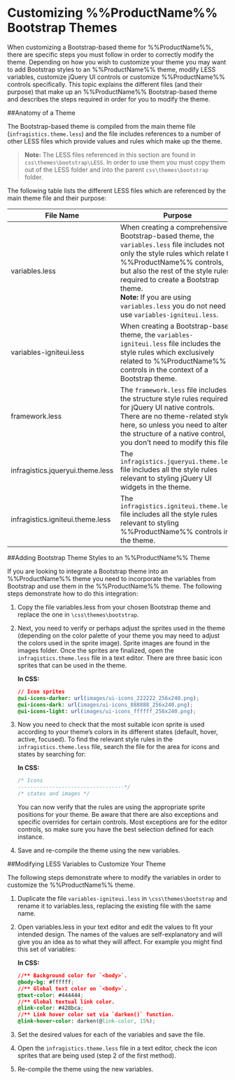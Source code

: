 ﻿<!--
|metadata|
{
    "fileName": "customizing-ignite-ui-bootstrap-themes",
    "controlName": [],
    "tags": []
}
|metadata|
-->

# Customizing %%ProductName%% Bootstrap Themes

When customizing a Bootstrap-based theme for %%ProductName%%, there are specific steps you must follow in order to correctly modify the theme. Depending on how you wish to customize your theme you may want to add Bootstrap styles to an %%ProductName%% theme, modify LESS variables, customize jQuery UI controls or customize %%ProductName%% controls specifically. This topic explains the different files (and their purpose) that make up an %%ProductName%% Bootstrap-based theme and describes the steps required in order for you to modify the theme.

##Anatomy of a Theme


The Bootstrap-based theme is compiled from the main theme file (`infragistics.theme.less`) and the file includes references to a number of other LESS files which provide values and rules which make up the theme.

>**Note:** The LESS files referenced in this section are found in `css\themes\bootstrap\LESS`. In order to use them you must copy them out of the LESS folder and into the parent `css\themes\bootstrap` folder.

The following table lists the different LESS files which are referenced by the main theme file and their purpose:

File Name | Purpose
---|---
variables.less | When creating a comprehensive Bootstrap-based theme, the `variables.less` file includes not only the style rules which relate to %%ProductName%% controls, but also the rest of the style rules required to create a Bootstrap theme. <br> **Note:** If you are using `variables.less` you do not need to use `variables-igniteui.less`.
variables-igniteui.less | When creating a Bootstrap-based theme, the `variables-igniteui.less` file includes the style rules which exclusively related to %%ProductName%% controls in the context of a Bootstrap theme.
framework.less|The `framework.less` file includes the structure style rules required for jQuery UI native controls. There are no theme-related styles here, so unless you need to alter the structure of a native control, you don’t need to modify this file.
infragistics.jqueryui.theme.less | The `infragistics.jqueryui.theme.less` file includes all the style rules relevant to styling jQuery UI widgets in the theme.
infragistics.igniteui.theme.less | The `infragistics.igniteui.theme.less` file includes all the style rules relevant to styling %%ProductName%% controls in the theme.



##Adding Bootstrap Theme Styles to an %%ProductName%% Theme


If you are looking to integrate a Bootstrap theme into an %%ProductName%% theme you need to incorporate the variables from Bootstrap and use them in the %%ProductName%% theme. The following steps demonstrate how to do this integration:

1.  Copy the file variables.less from your chosen Bootstrap theme and replace the one in `\css\themes\bootstrap`.
2.  Next, you need to verify or perhaps adjust the sprites used in the theme (depending on the color palette of your theme you may need to adjust the colors used in the sprite image). Sprite images are found in the images folder. Once the sprites are finalized, open the `infragistics.theme.less` file in a text editor. There are three basic icon sprites that can be used in the theme.

    **In CSS:**
	```css
	// Icon sprites
	@ui-icons-darker: url(images/ui-icons_222222_256x240.png);
	@ui-icons-dark: url(images/ui-icons_888888_256x240.png);
	@ui-icons-light: url(images/ui-icons_ffffff_256x240.png);
	```

3.  Now you need to check that the most suitable icon sprite is used according to your theme’s colors in its different states (default, hover, active, focused). To find the relevant style rules in the `infragistics.theme.less` file, search the file for the area for icons and states by searching for:

    **In CSS:**
	```css
    /* Icons
    ----------------------------------*/
    /* states and images */
	```
	
	You can now verify that the rules are using the appropriate sprite positions for your theme. Be aware that there are also exceptions and specific overrides for certain controls. Most exceptions are for the editor controls, so make sure you have the best selection defined for each instance.

4.  Save and re-compile the theme using the new variables.

##Modifying LESS Variables to Customize Your Theme


The following steps demonstrate where to modify the variables in order to customize the %%ProductName%% theme.

1.  Duplicate the file `variables-igniteui.less` in `\css\themes\bootstrap` and rename it to variables.less, replacing the existing file with the same name.
2.  Open variables.less in your text editor and edit the values to fit your intended design. The names of the values are self-explanatory and will give you an idea as to what they will affect. For example you might find this set of variables:

    **In CSS:**
	```css
    //** Background color for `<body>`.
    @body-bg: #ffffff;
    //** Global text color on `<body>`.
    @text-color: #444444;
    //** Global textual link color.
    @link-color: #428bca;
    //** Link hover color set via `darken()` function.
    @link-hover-color: darken(@link-color, 15%);
	```

3.  Set the desired values for each of the variables and save the file.
4.  Open the `infragistics.theme.less` file in a text editor, check the icon sprites that are being used (step 2 of the first method).
5.  Re-compile the theme using the new variables.

                    